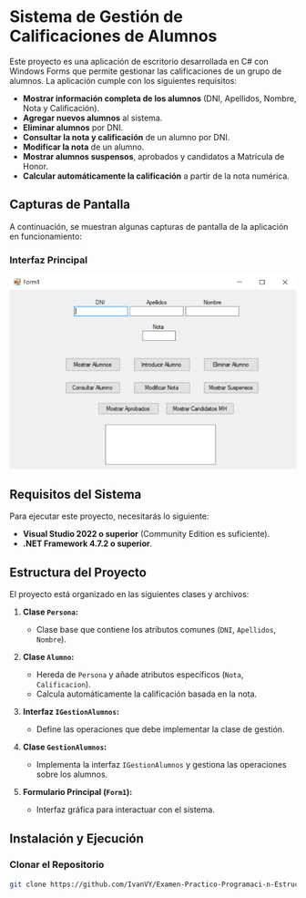# Sistema de Gestión de Calificaciones de Alumnos

Este proyecto es una aplicación de escritorio desarrollada en C# con Windows Forms que permite gestionar las calificaciones de un grupo de alumnos. La aplicación cumple con los siguientes requisitos:

- **Mostrar información completa de los alumnos** (DNI, Apellidos, Nombre, Nota y Calificación).
- **Agregar nuevos alumnos** al sistema.
- **Eliminar alumnos** por DNI.
- **Consultar la nota y calificación** de un alumno por DNI.
- **Modificar la nota** de un alumno.
- **Mostrar alumnos suspensos**, aprobados y candidatos a Matrícula de Honor.
- **Calcular automáticamente la calificación** a partir de la nota numérica.

## Capturas de Pantalla

A continuación, se muestran algunas capturas de pantalla de la aplicación en funcionamiento:

### Interfaz Principal

![Interfaz Principal](img/CapturaEXA.PNG)

## Requisitos del Sistema

Para ejecutar este proyecto, necesitarás lo siguiente:

- **Visual Studio 2022 o superior** (Community Edition es suficiente).
- **.NET Framework 4.7.2 o superior**.

## Estructura del Proyecto

El proyecto está organizado en las siguientes clases y archivos:

1. **Clase `Persona`:**
   - Clase base que contiene los atributos comunes (`DNI`, `Apellidos`, `Nombre`).

2. **Clase `Alumno`:**
   - Hereda de `Persona` y añade atributos específicos (`Nota`, `Calificacion`).
   - Calcula automáticamente la calificación basada en la nota.

3. **Interfaz `IGestionAlumnos`:**
   - Define las operaciones que debe implementar la clase de gestión.

4. **Clase `GestionAlumnos`:**
   - Implementa la interfaz `IGestionAlumnos` y gestiona las operaciones sobre los alumnos.

5. **Formulario Principal (`Form1`):**
   - Interfaz gráfica para interactuar con el sistema.

## Instalación y Ejecución

### Clonar el Repositorio

```bash
git clone https://github.com/IvanVY/Examen-Practico-Programaci-n-Estructurada-y-Visual.git
